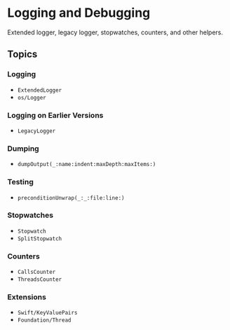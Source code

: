 # Logging and Debugging

Extended logger, legacy logger, stopwatches, counters, and other helpers.

## Topics

### Logging

- ``ExtendedLogger``
- ``os/Logger``

### Logging on Earlier Versions

- ``LegacyLogger``

### Dumping

- ``dumpOutput(_:name:indent:maxDepth:maxItems:)``

### Testing

- ``preconditionUnwrap(_:_:file:line:)``

### Stopwatches

- ``Stopwatch``
- ``SplitStopwatch``

### Counters

- ``CallsCounter``
- ``ThreadsCounter``

### Extensions

- ``Swift/KeyValuePairs``
- ``Foundation/Thread``
